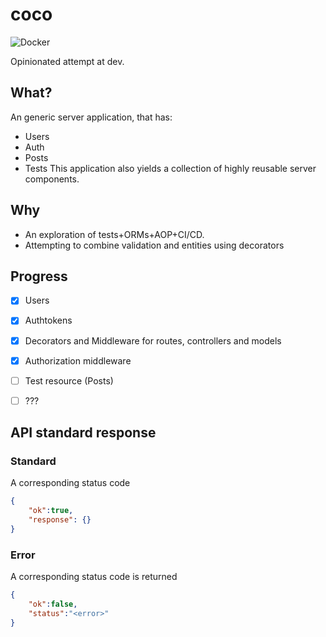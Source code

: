 # coco

![Docker](https://github.com/chrisvrose/coco/workflows/Docker/badge.svg)

Opinionated attempt at dev.

## What?

An generic server application, that has:
 - Users
 - Auth
 - Posts
 - Tests
This application also yields a collection of highly reusable server components.

## Why

- An exploration of tests+ORMs+AOP+CI/CD. 
- Attempting to combine validation and entities using decorators

## Progress

- [X] Users
- [X] Authtokens
- [X] Decorators and Middleware for routes, controllers and models
- [X] Authorization middleware
- [ ] Test resource (Posts)
- [ ] ???


## API standard response

### Standard

A corresponding status code

```json
{
    "ok":true,
    "response": {}
}
```
### Error

A corresponding status code is returned

```json
{
    "ok":false,
    "status":"<error>"
}